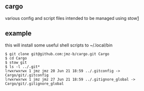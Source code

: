 cargo
-----

various config and script files intended to be managed using stow[1]

example
-------

this will install some useful shell scripts to ~/.local/bin

```
$ git clone git@github.com:jmz-b/cargo.git Cargo
$ cd Cargo
$ stow git
$ ls -l ../.git*
lrwxrwxrwx 1 jmz jmz 20 Jun 21 18:59 ../.gitconfig -> Cargo/git/.gitconfig
lrwxrwxrwx 1 jmz jmz 27 Jun 21 18:59 ../.gitignore_global -> Cargo/git/.gitignore_global

```

[1]: https://www.gnu.org/software/stow/
